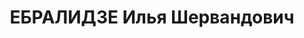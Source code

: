 ---
title: ЕБРАЛИДЗЕ Илья Шервандович
description: "Род. в 1886, Ланчхутский район, г. Ланчхути. Род занятий: до ареста\
  \ работал в Тбилиси завснабом совхоза Монкавшири. \n  Осужден Тройкой при НКВД ГССР\
  \ 28.12.1937. Мера наказания: расстрел с конфискацией личного имущества"
---